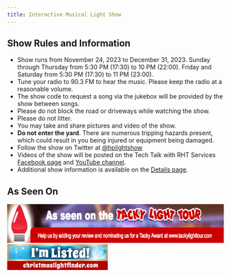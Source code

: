 ```yaml
---
title: Interactive Musical Light Show
---
```


## Show Rules and Information

* Show runs from November 24, 2023 to December 31, 2023. Sunday through Thursday from 5:30 PM (17:30) to 10 PM (22:00). Friday and Saturday from 5:30 PM (17:30) to 11 PM (23:00).
* Tune your radio to 90.3 FM to hear the music. Please keep the radio at a reasonable volume.
* The show code to request a song via the jukebox will be provided by the show between songs.
* Please do not block the road or driveways while watching the show.
* Please do not litter.
* You may take and share pictures and video of the show.
* **Do not enter the yard**. There are numerous tripping hazards present, which could result in you being injured or equipment being damaged.
* Follow the show on Twitter at <a href="https://twitter.com/hplightshow" target="_blank">@hplightshow</a>
* Videos of the show will be posted on the Tech Talk with RHT Services [Facebook page](https://www.facebook.com/profile.php?id=100089303142244) and [YouTube channel](https://www.youtube.com/channel/UC4xp-TEEIAL-4XtMVvfRaQw?sub_confirmation=1).
* Additional show information is available on the [Details page](/details).

## As Seen On

<a target="_blank" href="https://www.tackylighttour.com/christmas-lights/hp-light-show" title= "HP Light Show Christmas lights">
<img src="/images/tackylighttour.jpg" height='90' width='728' alt='Tacky Light Tour' />
</a>

<a target="_blank" href="https://www.christmaslightfinder.com/displays/display-details/?id=4278" title="Original Christmas Light Finder">
<img src="/images/christmaslightfinder.jpg" alt="Christmas Light Finder" />
</a>
